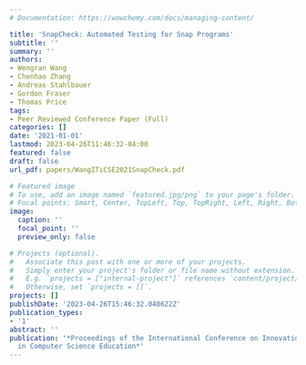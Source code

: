 ```yaml
---
# Documentation: https://wowchemy.com/docs/managing-content/

title: 'SnapCheck: Automated Testing for Snap Programs'
subtitle: ''
summary: ''
authors:
- Wengran Wang
- Chenhao Zhang
- Andreas Stahlbauer
- Gordon Fraser
- Thomas Price
tags:
- Peer Reviewed Conference Paper (Full)
categories: []
date: '2021-01-01'
lastmod: 2023-04-26T11:46:32-04:00
featured: false
draft: false
url_pdf: papers/WangITiCSE2021SnapCheck.pdf

# Featured image
# To use, add an image named `featured.jpg/png` to your page's folder.
# Focal points: Smart, Center, TopLeft, Top, TopRight, Left, Right, BottomLeft, Bottom, BottomRight.
image:
  caption: ''
  focal_point: ''
  preview_only: false

# Projects (optional).
#   Associate this post with one or more of your projects.
#   Simply enter your project's folder or file name without extension.
#   E.g. `projects = ["internal-project"]` references `content/project/deep-learning/index.md`.
#   Otherwise, set `projects = []`.
projects: []
publishDate: '2023-04-26T15:46:32.048622Z'
publication_types:
- '1'
abstract: ''
publication: '*Proceedings of the International Conference on Innovation and Technology
  in Computer Science Education*'
---
```

